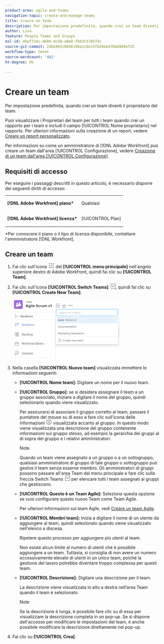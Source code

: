 ```yaml
---
product-area: agile-and-teams
navigation-topic: create-and-manage-teams
title: Creare un team
description: Per impostazione predefinita, quando crei un team diventi il proprietario del team.
author: Lisa
feature: People Teams and Groups
exl-id: 4bef734c-de86-4c58-a0e8-fbb3c5785f4c
source-git-commit: 24bb9b5c0836196a1c6e15f828eb47bbd489ef25
workflow-type: tm+mt
source-wordcount: '482'
ht-degree: 0%

---
```


# Creare un team

Per impostazione predefinita, quando crei un team diventi il proprietario del team.

Puoi visualizzare i Proprietari del team per tutti i team quando crei un rapporto per i team e includi il campo [!UICONTROL Nome proprietario] nel rapporto. Per ulteriori informazioni sulla creazione di un report, vedere [Creare un report personalizzato](../../reports-and-dashboards/reports/creating-and-managing-reports/create-custom-report.md).

Per informazioni su come un amministratore di [!DNL Adobe Workfront] può creare un team dall&#39;area [!UICONTROL Configurazione], vedere [Creazione di un team dall&#39;area [!UICONTROL Configurazione]](../../administration-and-setup/add-users/create-and-manage-teams/create-a-team-from-setup.md).

## Requisiti di accesso

Per eseguire i passaggi descritti in questo articolo, è necessario disporre dei seguenti diritti di accesso:

<table style="table-layout:auto"> 
 <col> 
 </col> 
 <col> 
 </col> 
 <tbody> 
  <tr> 
   <td role="rowheader"><strong>[!DNL Adobe Workfront] piano*</strong></td> 
   <td> <p>Qualsiasi</p> </td> 
  </tr> 
  <tr> 
   <td role="rowheader"><strong>[!DNL Adobe Workfront] licenza*</strong></td> 
   <td> <p>[!UICONTROL Plan] </p> </td> 
  </tr> 
 </tbody> 
</table>

&#42;Per conoscere il piano o il tipo di licenza disponibile, contattare l&#39;amministratore [!DNL Workfront].

## Creare un team

1. Fai clic sull&#39;icona ![](assets/main-menu-icon.png) del **[!UICONTROL menu principale]** nell&#39;angolo superiore destro di Adobe Workfront, quindi fai clic su **[!UICONTROL Team]**.

1. Fai clic sull&#39;icona **[!UICONTROL Switch Teams]** ![Switch team icon](assets/switch-team-icon.png), quindi fai clic su **[!UICONTROL Create New Team]**.

   ![Seleziona Crea nuovo team.](assets/create-new-team-350x198.png)

1. Nella casella **[!UICONTROL Nuovo team]** visualizzata immettere le informazioni seguenti:

   * **[!UICONTROL Nome team]:** Digitare un nome per il nuovo team.
   * **[!UICONTROL Gruppo]**: se si desidera assegnare il team a un gruppo associato, iniziare a digitare il nome del gruppo, quindi selezionarlo quando viene visualizzato.

     Per assicurarsi di associare il gruppo corretto al team, passare il puntatore del mouse su di esso e fare clic sull&#39;icona delle informazioni ![](assets/info-icon.png) visualizzata accanto al gruppo. In questo modo viene visualizzata una descrizione del gruppo contenente informazioni sul gruppo stesso, ad esempio la gerarchia dei gruppi al di sopra del gruppo e i relativi amministratori.

     >[!NOTE]
     >
     >Quando un team viene assegnato a un gruppo o a un sottogruppo, qualsiasi amministratore di gruppo di tale gruppo o sottogruppo può gestire il team senza esserne membro. Gli amministratori di gruppi possono passare all&#39;area Team dal menu principale e fare clic sulla freccia Switch Teams ![Switch team icon](assets/switch-team-icon.png) per elencare tutti i team assegnati ai gruppi che gestiscono.

   * **[!UICONTROL Questo è un Team Agile]:** Seleziona questa opzione se vuoi configurare questo nuovo Team come Team Agile.

     Per ulteriori informazioni sui team Agile, vedi [Creare un team Agile](../../agile/get-started-with-agile-in-workfront/create-an-agile-team.md).

   * **[!UICONTROL Membri team]:** Inizia a digitare il nome di un utente da aggiungere al team, quindi selezionalo quando viene visualizzato nell&#39;elenco a discesa.

     Ripetere questo processo per aggiungere più utenti al team.

     Non esiste alcun limite al numero di utenti che è possibile aggiungere a un team. Tuttavia, si consiglia di non avere un numero eccessivamente elevato di utenti in un unico team, poiché la gestione del lavoro potrebbe diventare troppo complessa per questi team.

   * **[!UICONTROL Descrizione]:** Digitare una descrizione per il team.

     La descrizione viene visualizzata in alto a destra nell’area Team quando il team è selezionato.

     >[!NOTE]
     >
     >Se la descrizione è lunga, è possibile fare clic su di essa per visualizzare la descrizione completa in un pop-up. Se si dispone dell&#39;accesso per modificare le impostazioni del team, è anche possibile modificare la descrizione direttamente nel pop-up.

1. Fai clic su **[!UICONTROL Crea]**.
